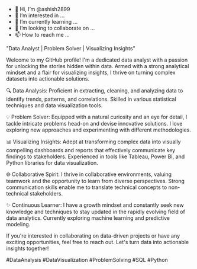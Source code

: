 - 👋 Hi, I’m @ashish2899
- 👀 I’m interested in ...
- 🌱 I’m currently learning ...
- 💞️ I’m looking to collaborate on ...
- 📫 How to reach me ...

<!---
ashish2899/ashish2899 is a ✨ special ✨ repository because its `README.md` (this file) appears on your GitHub profile.
You can click the Preview link to take a look at your changes.
--->
"Data Analyst | Problem Solver | Visualizing Insights"

Welcome to my GitHub profile! I'm a dedicated data analyst with a passion for unlocking the stories hidden within data. Armed with a strong analytical mindset and a flair for visualizing insights, I thrive on turning complex datasets into actionable solutions.

🔍 Data Analysis: Proficient in extracting, cleaning, and analyzing data to identify trends, patterns, and correlations. Skilled in various statistical techniques and data visualization tools.

💡 Problem Solver: Equipped with a natural curiosity and an eye for detail, I tackle intricate problems head-on and devise innovative solutions. I love exploring new approaches and experimenting with different methodologies.

📊 Visualizing Insights: Adept at transforming complex data into visually compelling dashboards and reports that effectively communicate key findings to stakeholders. Experienced in tools like Tableau, Power BI, and Python libraries for data visualization.

🌐 Collaborative Spirit: I thrive in collaborative environments, valuing teamwork and the opportunity to learn from diverse perspectives. Strong communication skills enable me to translate technical concepts to non-technical stakeholders.

✨ Continuous Learner: I have a growth mindset and constantly seek new knowledge and techniques to stay updated in the rapidly evolving field of data analytics. Currently exploring machine learning and predictive modeling.

If you're interested in collaborating on data-driven projects or have any exciting opportunities, feel free to reach out. Let's turn data into actionable insights together!

#DataAnalysis #DataVisualization #ProblemSolving #SQL #Python
